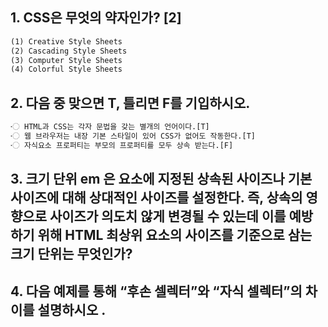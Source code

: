 ##  1. CSS은 무엇의 약자인가? [2]

```html
(1) Creative Style Sheets 
(2) Cascading Style Sheets 
(3) Computer Style Sheets 
(4) Colorful Style Sheets
```



## 2. 다음 중 맞으면 T, 틀리면 F를 기입하시오.

```html
〮 HTML과 CSS는 각자 문법을 갖는 별개의 언어이다.[T]
〮 웹 브라우저는 내장 기본 스타일이 있어 CSS가 없어도 작동한다.[T]
〮 자식요소 프로퍼티는 부모의 프로퍼티를 모두 상속 받는다.[F]
```



## 3. 크기 단위 em 은 요소에 지정된 상속된 사이즈나 기본 사이즈에 대해 상대적인 사이즈를 설정한다. 즉, 상속의 영향으로 사이즈가 의도치 않게 변경될 수 있는데 이를 예방 하기 위해 HTML 최상위 요소의 사이즈를 기준으로 삼는 크기 단위는 무엇인가?







## 4. 다음 예제를 통해 “후손 셀렉터”와 “자식 셀렉터”의 차이를 설명하시오 .



